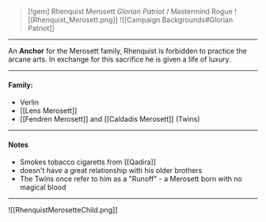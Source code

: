 > [!gem] Rhenquist Merosett
> _Glorian Patriot_ / Mastermind Rogue
![[Rhenquist_Merosett.png]]
![[Campaign Backgrounds#Glorian Patriot]]

---

An **Anchor** for the Merosett family, Rhenquist is forbidden to practice the arcane arts. In exchange for this sacrifice he is given a life of luxury.

---

#### Family:
- Verlin
- [[Lens Merosett]]
-  [[Fendren Merosett]] and [[Caldadis Merosett]] (Twins)

---

#### Notes
- Smokes tobacco cigaretts from [[Qadira]]
- doesn't have a great relationship with his older brothers
- The Twins once refer to him as a "Runoff" - a Merosett born with no magical blood

---

![[RhenquistMerosetteChild.png]]